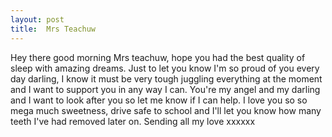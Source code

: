 ```yaml
---
layout: post
title:  Mrs Teachuw
---
```

Hey there good morning Mrs teachuw, hope you had the best quality of sleep with amazing dreams. Just to let you know I'm so proud of you every day darling, I know it must be very tough juggling everything at the moment and I want to support you in any way I can. You're my angel and my darling and I want to look after you so let me know if I can help. I love you so so mega much sweetness, drive safe to school and I'll let you know how many teeth I've had removed later on. Sending all my love xxxxxx
